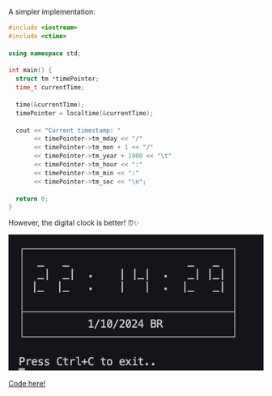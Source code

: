 A simpler implementation:

```cpp
#include <iostream>
#include <ctime>

using namespace std;

int main() {
  struct tm *timePointer;  
  time_t currentTime;

  time(&currentTime);
  timePointer = localtime(&currentTime);

  cout << "Current timestamp: " 
       << timePointer->tm_mday << "/" 
       << timePointer->tm_mon + 1 << "/" 
       << timePointer->tm_year + 1900 << "\t" 
       << timePointer->tm_hour << ":" 
       << timePointer->tm_min << ":" 
       << timePointer->tm_sec << "\n";

  return 0;
}

```

However, the digital clock is better! ⏰✨

![preview](preview.png)

[Code here!](./main.cpp)